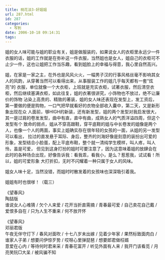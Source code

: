 ```yaml
---
title: 桃花淡3-好姐姐
url: 287.html
id: 287
categories:
  - 写到
date: 2006-10-18 09:14:31
tags:
---
```


姐的女人味可能与姐的职业有关，姐是做服装的，如果说女人的衣柜里永远少一件衣服的话，姐的工作就是在弥补这一件衣服，当然姐也是女人，姐自己的衣柜可不止少一件，这也让姐把工作当乐趣，看到姐脸上的幸福与得意，我心里自然高兴。  
  
姐，在家是一家之主，在外也是风风火火，一幅男子汉的行事风格丝毫不影响其女人的风韵，从穿著当然可以看得出来，从事服装工作的姐几乎每天都有一套“炫亮”的 衣服，单位就像一个大衣柜，上班就是充实衣柜，试著衣服，然后清空衣柜，然后继续塞满衣柜，如此往复，姐的衣著很讲究，小饰物也不放过，绝不让廉价的饰物 沾染上高贵的、精致的著装，姐的女人味还表现在发型上，发工资后，第一要做的便是购物，一口气把早就看好的衣物全部收入囊中，第二天，又是新形象出现在众 人面前，够HIGH的新装，还有新发型，姐的两个发型对我启发很大，其一是过肩的卷发发型，曲中有直，直中有曲，成熟女人的气质洋溢四周，但这个发型有个 致命的弱点，姐从不穿高跟鞋，穿平底鞋的姐与中长卷发的姐像是两个人，也像一个人的两面，事实上姐确实存在很年轻的女孩的一面，从姐的另一发型可以看出， 拉过的直发悬于耳际、身后，整齐的刘海好像是刻意的装扮出可爱的形象，发型结合小脸蛋，配上平底布鞋，整个就一清纯学生模样，叫人疼，叫人怜，虽是可爱， 但见到这身打扮的姐时可要注意了，因为这意味着姐的放肆会在此时的各种场合出现，好像告诉我：看我乖，看我小，是么？惹惹我，试试看！所以，姐的可爱形象 大打折扣，无时不闪耀着一种只属于女人的风味。  
  
姐女人味十足，当然没错，而姐时时散发着的女孩味也深深吸引着我。  
  
姐姐有时也很嗲！（载三）  
  
  
《望春风》  
陶喆版  
谁说女人心难猜 / 欠个人来爱 / 花开当折直需摘 / 青春最可爱 / 自己卖花自己戴 / 爱恨多自在 / 只为人生不重来 / 何不放开怀  
  
《望春风》  
邓丽君版  
午夜无伴守灯下 / 春风对面吹 / 十七八岁未出嫁 / 见着少年家 / 果然标致面肉白 / 谁家人子弟 / 想要问伊惊歹势 / 哎呀心里弹琵琶 / 想要郎君做枉婿  
意爱在心内 / 等待何时君来采 / 青春花富开 / 听见外面有人来 / 我开门该看觅 / 月亮笑阮□大呆 / 被风骗不知